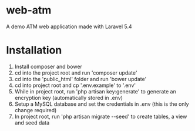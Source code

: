 # web-atm
A demo ATM web application made with Laravel 5.4

# Installation
1. Install composer and bower
2. cd into the project root and run 'composer update'
3. cd into the 'public_html' folder and run 'bower update'
4. cd into project root and cp '.env.example' to '.env'
5. While in project root, run 'php artisan key:generate' to generate an encryption key (automatically stored in .env)
6. Setup a MySQL database and set the credentials in .env (this is the only change required)
7. In project root, run 'php artisan migrate --seed' to create tables, a view and seed data
